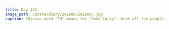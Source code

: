 ```yaml
---
title: Day 123
image_path: /instaxdiary/201906/2019067.jpg
caption: Chinese word "FU" means for "Good Lucky". Wish all the people that suffered #coronavirus  will healthy and safe.
---
```


